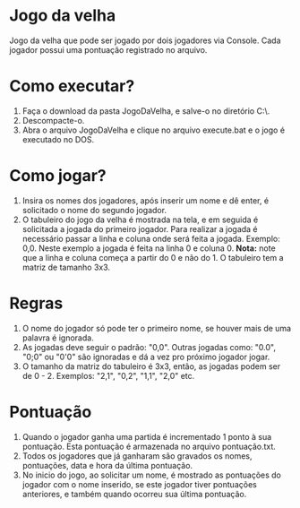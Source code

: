 # Jogo da velha
Jogo da velha que pode ser jogado por dois jogadores via Console. Cada jogador possui uma pontuação registrado no arquivo.

# Como executar?
1. Faça o download da pasta JogoDaVelha, e salve-o no diretório C:\\.
2. Descompacte-o.
3. Abra o arquivo JogoDaVelha e clique no arquivo execute.bat e o jogo é executado no DOS.

# Como jogar?
1. Insira os nomes dos jogadores, após inserir um nome e dê enter, é solicitado o nome do segundo jogador.
2. O tabuleiro do jogo da velha é mostrada na tela, e em seguida é solicitada a jogada do primeiro jogador. Para realizar a jogada é necessário passar a linha e coluna onde será feita a jogada. Exemplo: 0,0. Neste exemplo a jogada é feita na linha 0 e coluna 0.
<strong>Nota:</strong> note que a linha e coluna começa a partir do 0 e não do 1. O tabuleiro tem a matriz de tamanho 3x3.

# Regras
1. O nome do jogador só pode ter o primeiro nome, se houver mais de uma palavra é ignorada.
2. As jogadas deve seguir o padrão: "0,0". Outras jogadas como: "0.0", "0;0" ou "0'0" são ignoradas e dá a vez pro próximo jogador jogar.
3. O tamanho da matriz do tabuleiro é 3x3, então, as jogadas podem ser de 0 - 2. Exemplos: "2,1", "0,2", "1,1", "2,0" etc.

# Pontuação
1. Quando o jogador ganha uma partida é incrementado 1 ponto à sua pontuação. Esta pontuação é armazenada no arquivo pontuação.txt.
2. Todos os jogadores que já ganharam são gravados os nomes, pontuações, data e hora da última pontuação.
3. No inicio do jogo, ao solicitar um nome, é mostrado as pontuações do jogador com o nome inserido, se este jogador tiver pontuações anteriores, e também quando ocorreu sua última pontuação.
